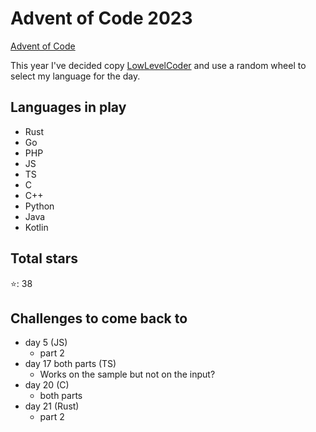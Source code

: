# Advent of Code 2023

[Advent of Code](https://adventofcode.com/)

This year I've decided copy [LowLevelCoder](https://www.youtube.com/@LowLevelLearning) and use a random wheel to select my language for the day.

## Languages in play
- Rust
- Go
- PHP
- JS
- TS
- C
- C++
- Python
- Java
- Kotlin

## Total stars
⭐: 38

## Challenges to come back to
- day 5 (JS)
    - part 2
- day 17 both parts (TS)
    - Works on the sample but not on the input?
- day 20 (C)
    - both parts
- day 21 (Rust)
    - part 2
